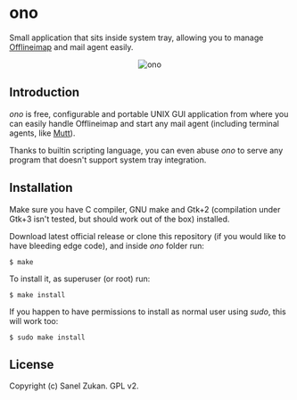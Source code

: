 # ono 

Small application that sits inside system tray, allowing you to
manage [Offlineimap](http://offlineimap.org) and mail agent easily.

<p align="center">
<img src="https://raw.github.com/sanel/ono/master/images/shot.png"
     alt="ono" title="ono screenshot">
</p>

## Introduction

*ono* is free, configurable and portable UNIX GUI application from
where you can easily handle Offlineimap and start any mail agent
(including terminal agents, like [Mutt](http://www.mutt.org)).

Thanks to builtin scripting language, you can even abuse *ono* to
serve any program that doesn't support system tray integration.

## Installation

Make sure you have C compiler, GNU make and Gtk+2 (compilation under
Gtk+3 isn't tested, but should work out of the box) installed.

Download latest official release or clone this repository (if you
would like to have bleeding edge code), and inside *ono* folder run:

```
$ make
```

To install it, as superuser (or root) run:

```
$ make install
```

If you happen to have permissions to install as normal user using
*sudo*, this will work too:

```
$ sudo make install
```

## License

Copyright (c) Sanel Zukan. GPL v2.
